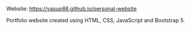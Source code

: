 Website: https://vasup86.github.io/personal-website

Portfolio website created using HTML, CSS, JavaScript and Bootstrap 5.